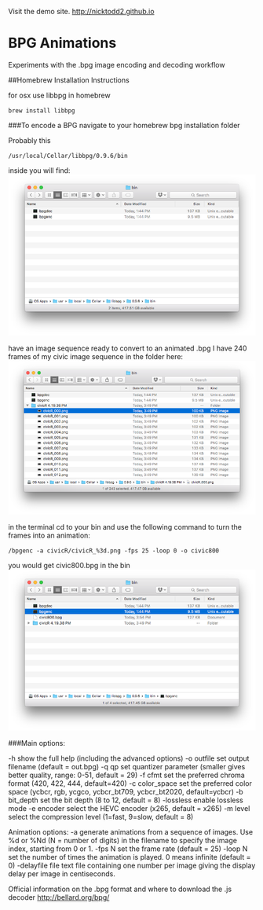 Visit the demo site.
http://nicktodd2.github.io



BPG Animations
=========================

Experiments with the .bpg image encoding and decoding workflow



##Homebrew Installation Instructions

for osx use libbpg in homebrew

```
brew install libbpg
```

###To encode a BPG
navigate to your homebrew bpg installation folder

Probably this

```
/usr/local/Cellar/libbpg/0.9.6/bin
```

inside you will find:
![bin](images/bin.png "bin")

have an image sequence ready to convert to an animated .bpg
I have 240 frames of my civic image sequence in the folder here:
![bin with civic](images/CivicBin.png "bin")

in the terminal cd to your bin and use the following command to turn the frames into an animation:
```
/bpgenc -a civicR/civicR_%3d.png -fps 25 -loop 0 -o civic800
```

you would get civic800.bpg in the bin
![bin with civic](images/bpg.png "bin")

###Main options:

  -h                   show the full help (including the advanced options)
  -o outfile           set output filename (default = out.bpg)
  -q qp                set quantizer parameter (smaller gives better quality,
                       range: 0-51, default = 29)
  -f cfmt              set the preferred chroma format (420, 422, 444,
                       default=420)
  -c color_space       set the preferred color space (ycbcr, rgb, ycgco,
                       ycbcr_bt709, ycbcr_bt2020, default=ycbcr)
  -b bit_depth         set the bit depth (8 to 12, default = 8)
  -lossless            enable lossless mode
  -e encoder           select the HEVC encoder (x265, default = x265)
  -m level             select the compression level (1=fast, 9=slow, default = 8)

  Animation options:
  -a                   generate animations from a sequence of images. Use %d or
                       %Nd (N = number of digits) in the filename to specify the
                       image index, starting from 0 or 1.
  -fps N               set the frame rate (default = 25)
  -loop N              set the number of times the animation is played. 0 means
                       infinite (default = 0)
  -delayfile file      text file containing one number per image giving the
                       display delay per image in centiseconds.


Official information on the .bpg format and where to download the .js decoder
http://bellard.org/bpg/
